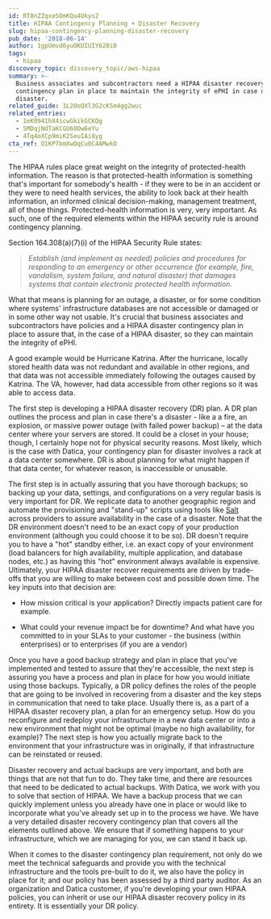 ```yaml
---
id: RT8nZZqxeSOmKQu4Ukys2
title: HIPAA Contingency Planning + Disaster Recovery
slug: hipaa-contingency-planning-disaster-recovery
pub_date: '2018-06-14'
author: 1gpUmvd6yuOKUIUIY620i0
tags:
  - hipaa
discovery_topic: discovery_topic/aws-hipaa
summary: >-
  Business associates and subcontractors need a HIPAA disaster recovery
  contingency plan in place to maintain the integrity of ePHI in case of a
  disaster.
related_guide: 1L20oQXl3G2cKSm4gg2wuc
related_entries:
  - 1eK0941hX4icwGkikGCKQg
  - SMDqjNdTaKCGU60Ow6eYu
  - 4Tq4oXCp9miK2SeuIAi8yg
cta_ref: O1KP7bmXwOqCu0C4AMwkO
---
```

The HIPAA rules place great weight on the integrity of protected-health information. The reason is that protected-health information is something that's important for somebody's health - if they were to be in an accident or they were to need health services, the ability to look back at their health information, an informed clinical decision-making, management treatment, all of those things. Protected-health information is very, very important. As such, one of the required elements within the HIPAA security rule is around contingency planning.

Section 164.308(a)(7)(i) of the HIPAA Security Rule states:

>*Establish (and implement as needed) policies and procedures for responding to an emergency or other occurrence (for example, fire, vandalism, system failure, and natural disaster) that damages systems that contain electronic protected health information.*

What that means is planning for an outage, a disaster, or for some condition where systems' infrastructure databases are not accessible or damaged or in some other way not usable. It's crucial that business associates and subcontractors have policies and a HIPAA disaster contingency plan in place to assure that, in the case of a HIPAA disaster, so they can maintain the integrity of ePHI.

A good example would be Hurricane Katrina. After the hurricane, locally stored health data was not redundant and available in other regions, and that data was not accessible immediately following the outages caused by Katrina. The VA, however, had data accessible from other regions so it was able to access data.

The first step is developing a HIPAA disaster recovery (DR) plan. A DR plan outlines the process and plan in case there's a disaster - like a a fire, an explosion, or massive power outage (with failed power backup) – at the data center where your servers are stored. It could be a closet in your house; though, I certainly hope not for physical security reasons. Most likely, which is the case with Datica, your contingency plan for disaster involves a rack at a data center somewhere. DR is about planning for what might happen if that data center, for whatever reason, is inaccessible or unusable.

The first step is in actually assuring that you have thorough backups; so backing up your data, settings, and configurations on a very regular basis is very important for DR. We replicate data to another geographic region and automate the provisioning and "stand-up" scripts using tools like [Salt](http://www.saltstack.com/) across providers to assure availability in the case of a disaster. Note that the DR environment doesn't need to be an exact copy of your production environment (although you could choose it to be so). DR doesn't require you to have a "hot" standby either, i.e. an exact copy of your environment (load balancers for high availability, multiple application, and database nodes, etc.) as having this "hot" environment always available is expensive. Ultimately, your HIPAA disaster recover requirements are driven by trade-offs that you are willing to make between cost and possible down time. The key inputs into that decision are:

- How mission critical is your application? Directly impacts patient care for example.

- What could your revenue impact be for downtime? And what have you committed to in your SLAs to your customer - the business (within enterprises) or to enterprises (if you are a vendor)

Once you have a good backup strategy and plan in place that you've implemented and tested to assure that they're accessible, the next step is assuring you have a process and plan in place for how you would initiate using those backups. Typically, a DR policy defines the roles of the people that are going to be involved in recovering from a disaster and the key steps in communication that need to take place. Usually there is, as a part of a HIPAA disaster recovery plan, a plan for an emergency setup. How do you reconfigure and redeploy your infrastructure in a new data center or into a new environment that might not be optimal (maybe no high availability, for example)? The next step is how you actually migrate back to the environment that your infrastructure was in originally, if that infrastructure can be reinstated or reused.

Disaster recovery and actual backups are very important, and both are things that are not that fun to do. They take time, and there are resources that need to be dedicated to actual backups. With Datica, we work with you to solve that section of HIPAA. We have a backup process that we can quickly implement unless you already have one in place or would like to incorporate what you've already set up in to the process we have.  We have a very detailed disaster recovery contingency plan that covers all the elements outlined above. We ensure that if something happens to your infrastructure, which we are managing for you, we can stand it back up.

When it comes to the disaster contingency plan requirement, not only do we meet the technical safeguards and provide you with the technical infrastructure and the tools pre-built to do it, we also have the policy in place for it; and our policy has been assessed by a third party auditor. As an organization and Datica customer, if you're developing your own HIPAA policies, you can inherit or use our HIPAA disaster recovery policy in its entirety. It is essentially your DR policy.

  